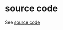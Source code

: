 # source code
See [source code](https://github.com/xceedsoftware/DocX/tree/master/Xceed.Document.NET/Src)

